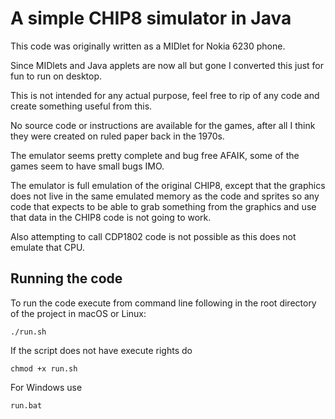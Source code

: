 # A simple CHIP8 simulator in Java

This code was originally written as a  MIDlet for Nokia 6230 phone.

Since MIDlets and Java applets are now all but gone I converted this
just for fun to run on desktop.

This is not intended for any actual purpose, feel free to rip of
any code and create something useful from this.

No source code or instructions are available for the games,
after all I think they were created on ruled paper back in the 1970s.

The emulator seems pretty complete and bug free AFAIK, some of
the games seem to have small bugs IMO.

The emulator is full emulation of the original CHIP8, except
that the graphics does not live in the same emulated memory
as the code and sprites so any code that expects to be
able to grab something from the graphics and use that data
in the CHIP8 code is not going to work.  

Also attempting to call CDP1802 code is not possible as
this does not emulate that CPU.

## Running the code

To run the code execute from command line following in the root directory
of the project in macOS or Linux:

```
./run.sh
```

If the script does not have execute rights do

```
chmod +x run.sh
```

For Windows use

```
run.bat
```
